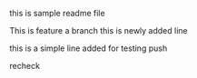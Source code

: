 this is sample readme file

This is feature a branch
this is newly added line

this is a simple line added for testing push

recheck